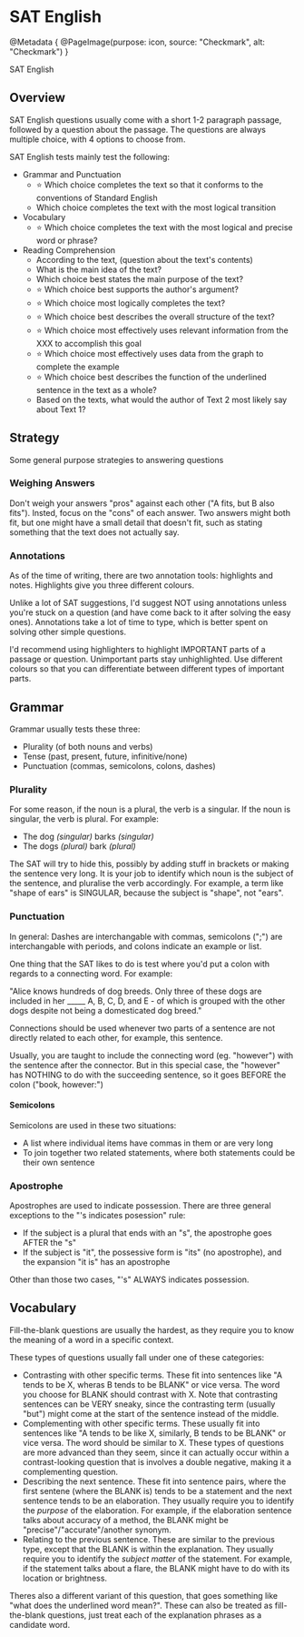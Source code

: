 # SAT English

@Metadata {
    @PageImage(purpose: icon, source: "Checkmark", alt: "Checkmark")
}

SAT English

## Overview

SAT English questions usually come with a short 1-2 paragraph passage, followed by a question about the passage. 
The questions are always multiple choice, with 4 options to choose from.

SAT English tests mainly test the following:
- Grammar and Punctuation
    - ⭐ Which choice completes the text so that it conforms to the conventions of Standard English
    - Which choice completes the text with the most logical transition
- Vocabulary
    - ⭐ Which choice completes the text with the most logical and precise word or phrase?
- Reading Comprehension
    - According to the text, (question about the text's contents)
    - What is the main idea of the text?
    - Which choice best states the main purpose of the text?
    - ⭐ Which choice best supports the author's argument?
    - ⭐ Which choice most logically completes the text?
    - ⭐ Which choice best describes the overall structure of the text?
    - ⭐ Which choice most effectively uses relevant information from the XXX to accomplish this goal
    - ⭐ Which choice most effectively uses data from the graph to complete the example
    - ⭐ Which choice best describes the function of the underlined sentence in the text as a whole?
    - Based on the texts, what would the author of Text 2 most likely say about Text 1?

## Strategy

Some general purpose strategies to answering questions

### Weighing Answers

Don't weigh your answers "pros" against each other ("A fits, but B also fits"). Insted, focus on the "cons" of each answer.
Two answers might both fit, but one might have a small detail that doesn't fit, such as stating something that the text does
not actually say.

### Annotations

As of the time of writing, there are two annotation tools: highlights and notes. Highlights give you three different colours.

Unlike a lot of SAT suggestions, I'd suggest NOT using annotations unless you're stuck on a question (and have come back 
to it after solving the easy ones). Annotations take a lot of time to type, which is better spent on solving other simple
questions.

I'd recommend using highlighters to highlight IMPORTANT parts of a passage or question. Unimportant parts stay 
unhighlighted. Use different colours so that you can differentiate between different types of important parts.

## Grammar

Grammar usually tests these three:
- Plurality (of both nouns and verbs)
- Tense (past, present, future, infinitive/none)
- Punctuation (commas, semicolons, colons, dashes)

### Plurality

For some reason, if the noun is a plural, the verb is a singular. If the noun is singular, the verb is plural.
For example:

- The dog _(singular)_ barks _(singular)_
- The dogs _(plural)_ bark _(plural)_

The SAT will try to hide this, possibly by adding stuff in brackets or making the sentence very long. It is your
job to identify which noun is the subject of the sentence, and pluralise the verb accordingly. For example, a term
like "shape of ears" is SINGULAR, because the subject is "shape", not "ears".

### Punctuation

In general: Dashes are interchangable with commas, semicolons (";") are interchangable with periods, and colons indicate
an example or list.

One thing that the SAT likes to do is test where you'd put a colon with regards to a connecting word. For example:

"Alice knows hundreds of dog breeds. Only three of these dogs are included in her _____ A, B, C, D, and E - of which is grouped with the other dogs despite not being a domesticated dog breed."

Connections should be used whenever two parts of a sentence are not directly related to each other, for example, this sentence.

Usually, you are taught to include the connecting word (eg. "however") with the sentence after the connector. But in this
special case, the "however" has NOTHING to do with the succeeding sentence, so it goes BEFORE the colon ("book, however:")

#### Semicolons

Semicolons are used in these two situations:
- A list where individual items have commas in them or are very long
- To join together two related statements, where both statements could be their own sentence

### Apostrophe

Apostrophes are used to indicate possession. There are three general exceptions to the "'s indicates posession" rule:
- If the subject is a plural that ends with an "s", the apostrophe goes AFTER the "s"
- If the subject is "it", the possessive form is "its" (no apostrophe), and the expansion "it is" has an apostrophe

Other than those two cases, "'s" ALWAYS indicates possession.

## Vocabulary

Fill-the-blank questions are usually the hardest, as they require you to know the meaning of a word in a specific context.

These types of questions usually fall under one of these categories:
- Contrasting with other specific terms. These fit into sentences like "A tends to be X, wheras B tends to be BLANK" or vice versa. The word
you choose for BLANK should contrast with X. Note that contrasting sentences can be VERY sneaky, since the contrasting term (usually "but") might come
at the start of the sentence instead of the middle.
- Complementing with other specific terms. These usually fit into sentences like "A tends to be like X, similarly, B tends to be BLANK" or vice versa.
The word should be similar to X. These types of questions are more advanced than they seem, since it can actually occur within a contrast-looking
question that is involves a double negative, making it a complementing question.
- Describing the next sentence. These fit into sentence pairs, where the first sentene (where the BLANK is) tends to be a statement
and the next sentence tends to be an elaboration. They usually require you to identify the *purpose* of the elaboration. For example, if the elaboration 
sentence talks about accuracy of a method, the BLANK might be "precise"/"accurate"/another synonym.
- Relating to the previous sentence. These are similar to the previous type, except that the BLANK is within the explanation. They usually
require you to identify the *subject matter* of the statement. For example, if the statement talks about a flare, the BLANK might have to do
with its location or brightness.

Theres also a different variant of this question, that goes something like "what does the underlined word mean?". These
can also be treated as fill-the-blank questions, just treat each of the explanation phrases as a candidate word.